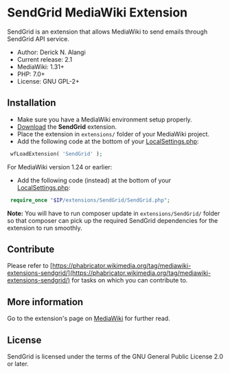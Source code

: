 # SendGrid MediaWiki Extension

SendGrid is an extension that allows MediaWiki to send emails through SendGrid API service.
* Author: Derick N. Alangi
* Current release: 2.1
* MediaWiki: 1.31+
* PHP: 7.0+
* License: GNU GPL-2+

## Installation

* Make sure you have a MediaWiki environment setup properly.
* [Download](https://www.mediawiki.org/wiki/Special:ExtensionDistributor/SendGrid) the **SendGrid** extension.
* Place the extension in ``extensions/`` folder of your MediaWiki project.
* Add the following code at the bottom of your [LocalSettings.php](https://www.mediawiki.org/wiki/Manual:LocalSettings.php):
```php
 wfLoadExtension( 'SendGrid' );
```

For MediaWiki version 1.24 or earlier:
* Add the following code (instead) at the bottom of your [LocalSettings.php](https://www.mediawiki.org/wiki/Manual:LocalSettings.php):
```php
 require_once "$IP/extensions/SendGrid/SendGrid.php";
```

 **Note:** You will have to run composer update in `extensions/SendGrid/` folder so that composer can pick up the required SendGrid dependencies for the extension to run smoothly.

## Contribute

Please refer to [https://phabricator.wikimedia.org/tag/mediawiki-extensions-sendgrid/](https://phabricator.wikimedia.org/tag/mediawiki-extensions-sendgrid/) for tasks on which you can contribute to.

## More information

Go to the extension's page on [MediaWiki](https://www.mediawiki.org/wiki/Extension:SendGrid) for further read.


## License

SendGrid is licensed under the terms of the GNU General Public License 2.0 or later.
